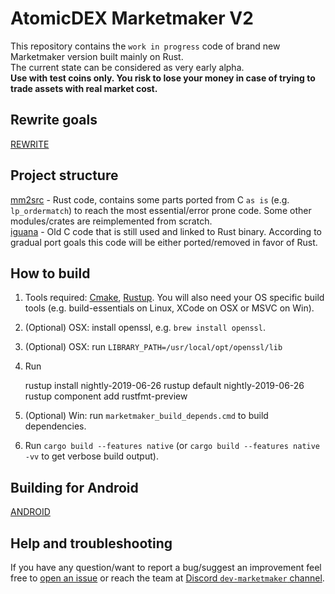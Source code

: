 # AtomicDEX Marketmaker V2

This repository contains the `work in progress` code of brand new Marketmaker version built mainly on Rust.  
The current state can be considered as very early alpha.  
**Use with test coins only. You risk to lose your money in case of trying to trade assets with real market cost.**

## Rewrite goals

[REWRITE](docs/REWRITE.md)

## Project structure

[mm2src](mm2src) - Rust code, contains some parts ported from C `as is` (e.g. `lp_ordermatch`) to reach the most essential/error prone code. Some other modules/crates are reimplemented from scratch.  
[iguana](iguana) - Old C code that is still used and linked to Rust binary. According to gradual port goals this code will be either ported/removed in favor of Rust.  
 
## How to build

1. Tools required: [Cmake](https://cmake.org/install/), [Rustup](https://rustup.rs/). You will also need your OS specific build tools (e.g. build-essentials on Linux, XCode on OSX or MSVC on Win).
1. (Optional) OSX: install openssl, e.g. `brew install openssl`.  
1. (Optional) OSX: run `LIBRARY_PATH=/usr/local/opt/openssl/lib`
1. Run

    rustup install nightly-2019-06-26
    rustup default nightly-2019-06-26
    rustup component add rustfmt-preview

1. (Optional) Win: run `marketmaker_build_depends.cmd` to build dependencies.
1. Run `cargo build --features native` (or `cargo build --features native -vv` to get verbose build output).

## Building for Android

[ANDROID](docs/ANDROID.md)

## Help and troubleshooting

If you have any question/want to report a bug/suggest an improvement feel free to [open an issue](https://github.com/artemii235/SuperNET/issues/new) or reach the team at [Discord `dev-marketmaker` channel](https://discord.gg/PGxVm2y).  
